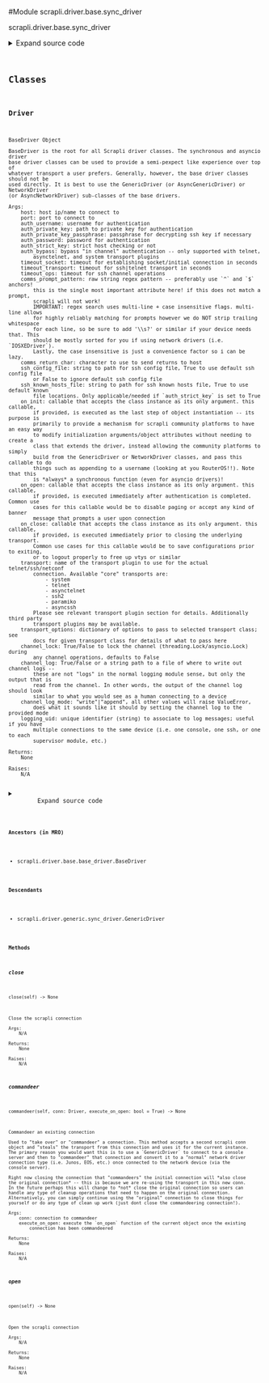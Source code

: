 <link rel="preload stylesheet" as="style" href="https://cdnjs.cloudflare.com/ajax/libs/10up-sanitize.css/11.0.1/sanitize.min.css" integrity="sha256-PK9q560IAAa6WVRRh76LtCaI8pjTJ2z11v0miyNNjrs=" crossorigin>
<link rel="preload stylesheet" as="style" href="https://cdnjs.cloudflare.com/ajax/libs/10up-sanitize.css/11.0.1/typography.min.css" integrity="sha256-7l/o7C8jubJiy74VsKTidCy1yBkRtiUGbVkYBylBqUg=" crossorigin>
<link rel="stylesheet preload" as="style" href="https://cdnjs.cloudflare.com/ajax/libs/highlight.js/10.1.1/styles/github.min.css" crossorigin>
<script defer src="https://cdnjs.cloudflare.com/ajax/libs/highlight.js/10.1.1/highlight.min.js" integrity="sha256-Uv3H6lx7dJmRfRvH8TH6kJD1TSK1aFcwgx+mdg3epi8=" crossorigin></script>
<script>window.addEventListener('DOMContentLoaded', () => hljs.initHighlighting())</script>















#Module scrapli.driver.base.sync_driver

scrapli.driver.base.sync_driver

<details class="source">
    <summary>
        <span>Expand source code</span>
    </summary>
    <pre>
        <code class="python">
"""scrapli.driver.base.sync_driver"""
from types import TracebackType
from typing import Any, Optional, Type, TypeVar

from scrapli.channel import Channel
from scrapli.driver.base.base_driver import BaseDriver
from scrapli.exceptions import ScrapliValueError
from scrapli.transport import ASYNCIO_TRANSPORTS

_T = TypeVar("_T", bound="Driver")


class Driver(BaseDriver):
    def __init__(self, **kwargs: Any):
        super().__init__(**kwargs)

        if self.transport_name in ASYNCIO_TRANSPORTS:
            raise ScrapliValueError(
                "provided transport is *not* an sync transport, must use an sync transport with"
                " the (sync)Driver(s)"
            )

        self.channel = Channel(
            transport=self.transport,
            base_channel_args=self._base_channel_args,
        )

    def __enter__(self: _T) -> _T:
        """
        Enter method for context manager

        Args:
            N/A

        Returns:
            _T: a concrete implementation of the opened Driver object

        Raises:
            N/A

        """
        self.open()
        return self

    def __exit__(
        self,
        exception_type: Optional[Type[BaseException]],
        exception_value: Optional[BaseException],
        traceback: Optional[TracebackType],
    ) -> None:
        """
        Exit method to cleanup for context manager

        Args:
            exception_type: exception type being raised
            exception_value: message from exception being raised
            traceback: traceback from exception being raised

        Returns:
            None

        Raises:
            N/A

        """
        self.close()

    def open(self) -> None:
        """
        Open the scrapli connection

        Args:
            N/A

        Returns:
            None

        Raises:
            N/A

        """
        self._pre_open_closing_log(closing=False)

        self.transport.open()
        self.channel.open()

        if self.transport_name in ("system",) and not self.auth_bypass:
            self.channel.channel_authenticate_ssh(
                auth_password=self.auth_password,
                auth_private_key_passphrase=self.auth_private_key_passphrase,
            )
        if (
            self.transport_name
            in (
                "telnet",
                "asynctelnet",
            )
            and not self.auth_bypass
        ):
            self.channel.channel_authenticate_telnet(
                auth_username=self.auth_username, auth_password=self.auth_password
            )

        if self.on_open:
            self.on_open(self)

        self._post_open_closing_log(closing=False)

    def close(self) -> None:
        """
        Close the scrapli connection

        Args:
            N/A

        Returns:
            None

        Raises:
            N/A

        """
        self._pre_open_closing_log(closing=True)

        if self.on_close:
            self.on_close(self)

        self.transport.close()
        self.channel.close()

        self._post_open_closing_log(closing=True)

    def commandeer(self, conn: "Driver", execute_on_open: bool = True) -> None:
        """
        Commandeer an existing connection

        Used to "take over" or "commandeer" a connection. This method accepts a second scrapli conn
        object and "steals" the transport from this connection and uses it for the current instance.
        The primary reason you would want this is to use a `GenericDriver` to connect to a console
        server and then to "commandeer" that connection and convert it to a "normal" network driver
        connection type (i.e. Junos, EOS, etc.) once connected to the network device (via the
        console server).

        Right now closing the connection that "commandeers" the initial connection will *also close
        the original connection* -- this is because we are re-using the transport in this new conn.
        In the future perhaps this will change to *not* close the original connection so users can
        handle any type of cleanup operations that need to happen on the original connection.
        Alternatively, you can simply continue using the "original" connection to close things for
        yourself or do any type of clean up work (just dont close the commandeering connection!).

        Args:
            conn: connection to commandeer
            execute_on_open: execute the `on_open` function of the current object once the existing
                connection has been commandeered

        Returns:
            None

        Raises:
            N/A

        """
        original_logger = conn.logger
        original_transport = conn.transport
        original_transport_logger = conn.transport.logger
        original_channel_logger = conn.channel.logger
        original_channel_channel_log = conn.channel.channel_log

        self.logger = original_logger
        self.channel.logger = original_channel_logger
        self.channel.transport = original_transport
        self.transport = original_transport
        self.transport.logger = original_transport_logger

        if original_channel_channel_log is not None:
            # if the original connection had a channel log we also commandeer that; note that when
            # the new connection is closed this will also close the channel log; see docstring.
            self.channel.channel_log = original_channel_channel_log

        if execute_on_open and self.on_open is not None:
            self.on_open(self)
        </code>
    </pre>
</details>




## Classes

### Driver


```text
BaseDriver Object

BaseDriver is the root for all Scrapli driver classes. The synchronous and asyncio driver
base driver classes can be used to provide a semi-pexpect like experience over top of
whatever transport a user prefers. Generally, however, the base driver classes should not be
used directly. It is best to use the GenericDriver (or AsyncGenericDriver) or NetworkDriver
(or AsyncNetworkDriver) sub-classes of the base drivers.

Args:
    host: host ip/name to connect to
    port: port to connect to
    auth_username: username for authentication
    auth_private_key: path to private key for authentication
    auth_private_key_passphrase: passphrase for decrypting ssh key if necessary
    auth_password: password for authentication
    auth_strict_key: strict host checking or not
    auth_bypass: bypass "in channel" authentication -- only supported with telnet,
        asynctelnet, and system transport plugins
    timeout_socket: timeout for establishing socket/initial connection in seconds
    timeout_transport: timeout for ssh|telnet transport in seconds
    timeout_ops: timeout for ssh channel operations
    comms_prompt_pattern: raw string regex pattern -- preferably use `^` and `$` anchors!
        this is the single most important attribute here! if this does not match a prompt,
        scrapli will not work!
        IMPORTANT: regex search uses multi-line + case insensitive flags. multi-line allows
        for highly reliably matching for prompts however we do NOT strip trailing whitespace
        for each line, so be sure to add '\\s?' or similar if your device needs that. This
        should be mostly sorted for you if using network drivers (i.e. `IOSXEDriver`).
        Lastly, the case insensitive is just a convenience factor so i can be lazy.
    comms_return_char: character to use to send returns to host
    ssh_config_file: string to path for ssh config file, True to use default ssh config file
        or False to ignore default ssh config file
    ssh_known_hosts_file: string to path for ssh known hosts file, True to use default known
        file locations. Only applicable/needed if `auth_strict_key` is set to True
    on_init: callable that accepts the class instance as its only argument. this callable,
        if provided, is executed as the last step of object instantiation -- its purpose is
        primarily to provide a mechanism for scrapli community platforms to have an easy way
        to modify initialization arguments/object attributes without needing to create a
        class that extends the driver, instead allowing the community platforms to simply
        build from the GenericDriver or NetworkDriver classes, and pass this callable to do
        things such as appending to a username (looking at you RouterOS!!). Note that this
        is *always* a synchronous function (even for asyncio drivers)!
    on_open: callable that accepts the class instance as its only argument. this callable,
        if provided, is executed immediately after authentication is completed. Common use
        cases for this callable would be to disable paging or accept any kind of banner
        message that prompts a user upon connection
    on_close: callable that accepts the class instance as its only argument. this callable,
        if provided, is executed immediately prior to closing the underlying transport.
        Common use cases for this callable would be to save configurations prior to exiting,
        or to logout properly to free up vtys or similar
    transport: name of the transport plugin to use for the actual telnet/ssh/netconf
        connection. Available "core" transports are:
            - system
            - telnet
            - asynctelnet
            - ssh2
            - paramiko
            - asyncssh
        Please see relevant transport plugin section for details. Additionally third party
        transport plugins may be available.
    transport_options: dictionary of options to pass to selected transport class; see
        docs for given transport class for details of what to pass here
    channel_lock: True/False to lock the channel (threading.Lock/asyncio.Lock) during
        any channel operations, defaults to False
    channel_log: True/False or a string path to a file of where to write out channel logs --
        these are not "logs" in the normal logging module sense, but only the output that is
        read from the channel. In other words, the output of the channel log should look
        similar to what you would see as a human connecting to a device
    channel_log_mode: "write"|"append", all other values will raise ValueError,
        does what it sounds like it should by setting the channel log to the provided mode
    logging_uid: unique identifier (string) to associate to log messages; useful if you have
        multiple connections to the same device (i.e. one console, one ssh, or one to each
        supervisor module, etc.)

Returns:
    None

Raises:
    N/A
```

<details class="source">
    <summary>
        <span>Expand source code</span>
    </summary>
    <pre>
        <code class="python">
class Driver(BaseDriver):
    def __init__(self, **kwargs: Any):
        super().__init__(**kwargs)

        if self.transport_name in ASYNCIO_TRANSPORTS:
            raise ScrapliValueError(
                "provided transport is *not* an sync transport, must use an sync transport with"
                " the (sync)Driver(s)"
            )

        self.channel = Channel(
            transport=self.transport,
            base_channel_args=self._base_channel_args,
        )

    def __enter__(self: _T) -> _T:
        """
        Enter method for context manager

        Args:
            N/A

        Returns:
            _T: a concrete implementation of the opened Driver object

        Raises:
            N/A

        """
        self.open()
        return self

    def __exit__(
        self,
        exception_type: Optional[Type[BaseException]],
        exception_value: Optional[BaseException],
        traceback: Optional[TracebackType],
    ) -> None:
        """
        Exit method to cleanup for context manager

        Args:
            exception_type: exception type being raised
            exception_value: message from exception being raised
            traceback: traceback from exception being raised

        Returns:
            None

        Raises:
            N/A

        """
        self.close()

    def open(self) -> None:
        """
        Open the scrapli connection

        Args:
            N/A

        Returns:
            None

        Raises:
            N/A

        """
        self._pre_open_closing_log(closing=False)

        self.transport.open()
        self.channel.open()

        if self.transport_name in ("system",) and not self.auth_bypass:
            self.channel.channel_authenticate_ssh(
                auth_password=self.auth_password,
                auth_private_key_passphrase=self.auth_private_key_passphrase,
            )
        if (
            self.transport_name
            in (
                "telnet",
                "asynctelnet",
            )
            and not self.auth_bypass
        ):
            self.channel.channel_authenticate_telnet(
                auth_username=self.auth_username, auth_password=self.auth_password
            )

        if self.on_open:
            self.on_open(self)

        self._post_open_closing_log(closing=False)

    def close(self) -> None:
        """
        Close the scrapli connection

        Args:
            N/A

        Returns:
            None

        Raises:
            N/A

        """
        self._pre_open_closing_log(closing=True)

        if self.on_close:
            self.on_close(self)

        self.transport.close()
        self.channel.close()

        self._post_open_closing_log(closing=True)

    def commandeer(self, conn: "Driver", execute_on_open: bool = True) -> None:
        """
        Commandeer an existing connection

        Used to "take over" or "commandeer" a connection. This method accepts a second scrapli conn
        object and "steals" the transport from this connection and uses it for the current instance.
        The primary reason you would want this is to use a `GenericDriver` to connect to a console
        server and then to "commandeer" that connection and convert it to a "normal" network driver
        connection type (i.e. Junos, EOS, etc.) once connected to the network device (via the
        console server).

        Right now closing the connection that "commandeers" the initial connection will *also close
        the original connection* -- this is because we are re-using the transport in this new conn.
        In the future perhaps this will change to *not* close the original connection so users can
        handle any type of cleanup operations that need to happen on the original connection.
        Alternatively, you can simply continue using the "original" connection to close things for
        yourself or do any type of clean up work (just dont close the commandeering connection!).

        Args:
            conn: connection to commandeer
            execute_on_open: execute the `on_open` function of the current object once the existing
                connection has been commandeered

        Returns:
            None

        Raises:
            N/A

        """
        original_logger = conn.logger
        original_transport = conn.transport
        original_transport_logger = conn.transport.logger
        original_channel_logger = conn.channel.logger
        original_channel_channel_log = conn.channel.channel_log

        self.logger = original_logger
        self.channel.logger = original_channel_logger
        self.channel.transport = original_transport
        self.transport = original_transport
        self.transport.logger = original_transport_logger

        if original_channel_channel_log is not None:
            # if the original connection had a channel log we also commandeer that; note that when
            # the new connection is closed this will also close the channel log; see docstring.
            self.channel.channel_log = original_channel_channel_log

        if execute_on_open and self.on_open is not None:
            self.on_open(self)
        </code>
    </pre>
</details>


#### Ancestors (in MRO)
- scrapli.driver.base.base_driver.BaseDriver
#### Descendants
- scrapli.driver.generic.sync_driver.GenericDriver
#### Methods

    

##### close
`close(self) ‑> None`

```text
Close the scrapli connection

Args:
    N/A

Returns:
    None

Raises:
    N/A
```



    

##### commandeer
`commandeer(self, conn: Driver, execute_on_open: bool = True) ‑> None`

```text
Commandeer an existing connection

Used to "take over" or "commandeer" a connection. This method accepts a second scrapli conn
object and "steals" the transport from this connection and uses it for the current instance.
The primary reason you would want this is to use a `GenericDriver` to connect to a console
server and then to "commandeer" that connection and convert it to a "normal" network driver
connection type (i.e. Junos, EOS, etc.) once connected to the network device (via the
console server).

Right now closing the connection that "commandeers" the initial connection will *also close
the original connection* -- this is because we are re-using the transport in this new conn.
In the future perhaps this will change to *not* close the original connection so users can
handle any type of cleanup operations that need to happen on the original connection.
Alternatively, you can simply continue using the "original" connection to close things for
yourself or do any type of clean up work (just dont close the commandeering connection!).

Args:
    conn: connection to commandeer
    execute_on_open: execute the `on_open` function of the current object once the existing
        connection has been commandeered

Returns:
    None

Raises:
    N/A
```



    

##### open
`open(self) ‑> None`

```text
Open the scrapli connection

Args:
    N/A

Returns:
    None

Raises:
    N/A
```